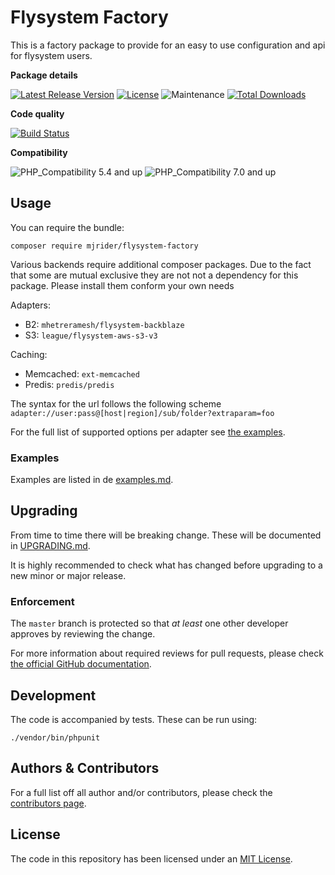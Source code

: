 # Flysystem Factory

This is a factory package to provide for an easy to use configuration and api for flysystem users.

**Package details** 

[![Latest Release Version](https://img.shields.io/github/release/mjrider/flysystem-factory.svg?style=flat-square)](https://packagist.org/packages/mjrider/flysystem-factory)
[![License](https://img.shields.io/github/license/mjrider/flysystem-factory.svg?style=flat-square)](https://packagist.org/packages/mjrider/flysystem-factory)
![Maintenance](https://img.shields.io/maintenance/yes/2020.svg?style=flat-square)
[![Total Downloads](https://img.shields.io/packagist/dt/mjrider/flysystem-factory.svg?style=flat-square)](https://packagist.org/packages/mjrider/flysystem-factory)

**Code quality**

[![Build Status](https://travis-ci.org/mjrider/flysystem-factory.svg?branch=master)](https://travis-ci.org/mjrider/flysystem-factory)

**Compatibility** 

![PHP_Compatibility 5.4 and up](https://img.shields.io/badge/empty-yes-brightgreen.svg?&label=PHP%20>=%205.4&style=flat-square)
![PHP_Compatibility 7.0 and up](https://img.shields.io/badge/empty-yes-brightgreen.svg?&label=PHP%20>=%207.0&style=flat-square)

## Usage

You can require the bundle:

```
composer require mjrider/flysystem-factory
```

Various backends require additional composer packages. Due to the fact that some are mutual exclusive they are not not a dependency for this package. Please install them conform your own needs

Adapters:

- B2: `mhetreramesh/flysystem-backblaze`
- S3: `league/flysystem-aws-s3-v3`

Caching:

- Memcached: `ext-memcached`
- Predis: `predis/predis`

The syntax for the url follows the following scheme
`adapter://user:pass@[host|region]/sub/folder?extraparam=foo`

For the full list of supported options per adapter see [the examples][examples-page].

### Examples

Examples are listed in de [examples.md][examples-page].


## Upgrading

From time to time there will be breaking change. These will be documented in 
[UPGRADING.md][upgrading-page]. 

It is highly recommended to check what has changed before upgrading to a new 
minor or major release.
 

### Enforcement

The `master` branch is protected so that _at least_ one other developer approves
 by reviewing the change.

For more information about required reviews for pull requests, please check [the 
official GitHub documentation][github-pull-requests].


## Development

The code is accompanied by tests. These can be run using:

    ./vendor/bin/phpunit

## Authors & Contributors

For a full list off all author and/or contributors, please check the [contributors page][contributors-page].

## License

The code in this repository has been licensed under an [MIT License][license-page].

[contributors-page]: https://github.com/mjrider/flysystem-factory/graphs/contributors
[examples-page]: https://github.com/mjrider/flysystem-factory/blob/master/examples.md
[github-pull-requests]: https://help.github.com/articles/about-required-reviews-for-pull-requests/
[license-page]: https://github.com/mjrider/flysystem-factory/blob/master/LICENSE
[upgrading-page]: https://github.com/mjrider/flysystem-factory/blob/master/UPGRADING.md
